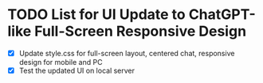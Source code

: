 # TODO List for UI Update to ChatGPT-like Full-Screen Responsive Design

- [x] Update style.css for full-screen layout, centered chat, responsive design for mobile and PC
- [x] Test the updated UI on local server
